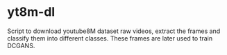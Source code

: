 # yt8m-dl
Script to download youtube8M dataset raw videos, extract the frames and classify them into different classes.
These frames are later used to train DCGANS.
